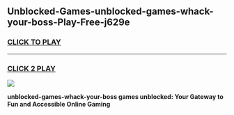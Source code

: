 
## Unblocked-Games-unblocked-games-whack-your-boss-Play-Free-j629e
<h3>
<a href="https://premium76.site?title=unblocked-games-whack-your-boss&ref=19M">CLICK TO PLAY</a></h3>
<hr>

<h3>
<a href="https://premium76.site?title=unblocked-games-whack-your-boss&ref=19M">CLICK 2 PLAY</a>
  
</h3>

<a href="https://premium76.site?title=unblocked-games-whack-your-boss&ref=19M"><img src="https://clearcache.store/games.png"></a>


**unblocked-games-whack-your-boss games unblocked: Your Gateway to Fun and Accessible Online Gaming**
